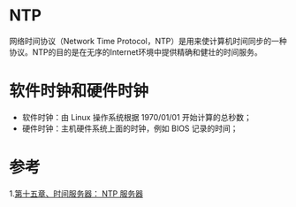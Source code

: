 # NTP
网络时间协议（Network Time Protocol，NTP）是用来使计算机时间同步的一种协议。NTP的目的是在无序的Internet环境中提供精确和健壮的时间服务。

# 软件时钟和硬件时钟
- 软件时钟：由 Linux 操作系统根据 1970/01/01 开始计算的总秒数；
- 硬件时钟：主机硬件系统上面的时钟，例如 BIOS 记录的时间；

# 参考
1.[第十五章、时间服务器： NTP 服务器](http://cn.linux.vbird.org/linux_server/0440ntp.php)
